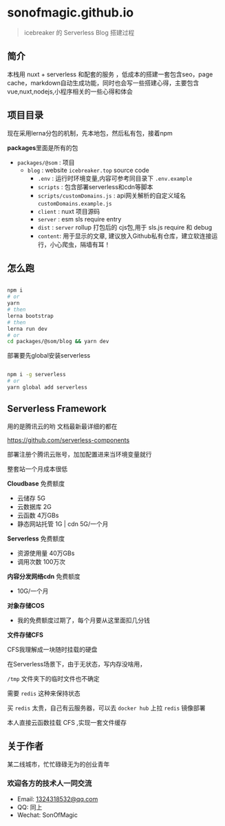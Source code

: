 # sonofmagic.github.io

> icebreaker 的 Serverless Blog 搭建过程

## 简介

 本栈用 nuxt + serverless 和配套的服务 ，低成本的搭建一套包含seo，page cache，markdown自动生成功能，同时也会写一些搭建心得，主要包含vue,nuxt,nodejs,小程序相关的一些心得和体会

## 项目目录

现在采用lerna分包的机制，先本地包，然后私有包，接着npm

**packages**里面是所有的包

- `packages/@som` : 项目
  - `blog` : website `icebreaker.top` source code
    - `.env` : 运行时环境变量,内容可参考同目录下 `.env.example`
    - `scripts` : 包含部署serverless和cdn等脚本
    - `scripts/customDomains.js` : api网关解析的自定义域名 `customDomains.example.js`
    - `client` : nuxt 项目源码
    - `server` : esm sls require entry
    - `dist` : `server` rollup 打包后的 cjs包,用于 sls.js require 和 debug
    - `content`: 用于显示的文章, 建议放入Github私有仓库，建立软连接运行，小心爬虫，隔墙有耳！

## 怎么跑

```sh

npm i
# or
yarn
# then
lerna bootstrap
# then
lerna run dev
# or 
cd packages/@som/blog && yarn dev

```

部署要先global安装serverless

```sh

npm i -g serverless
# or
yarn global add serverless

```

## Serverless Framework

用的是腾讯云的哟
文档最新最详细的都在

<https://github.com/serverless-components>

部署注册个腾讯云账号，加加配置进来当环境变量就行

整套站一个月成本很低

**Cloudbase** 免费额度

- 云储存 5G
- 云数据库 2G
- 云函数 4万GBs
- 静态网站托管 1G | cdn 5G/一个月

**Serverless** 免费额度

- 资源使用量  40万GBs
- 调用次数 100万次

**内容分发网络cdn** 免费额度

- 10G/一个月

**对象存储COS**

- 我的免费额度过期了，每个月要从这里面扣几分钱

**文件存储CFS**

CFS我理解成一块随时挂载的硬盘

在Serverless场景下，由于无状态，写内存没啥用，

`/tmp` 文件夹下的临时文件也不确定

需要 `redis` 这种来保持状态

买 `redis` 太贵，自己有云服务器，可以去 `docker hub` 上拉 `redis` 镜像部署

本人直接云函数挂载 CFS ,实现一套文件缓存

## 关于作者

某二线城市，忙忙碌碌无为的创业青年

### 欢迎各方的技术人一同交流

- Email: 1324318532@qq.com
- QQ: 同上
- Wechat: SonOfMagic
